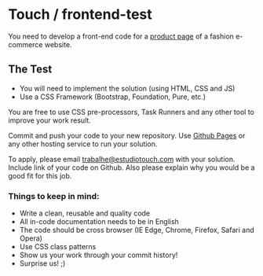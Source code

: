 # Touch / frontend-test
You need to develop a front-end code for a [product page](https://invis.io/3FDP5OKAP) of a fashion e-commerce website.

## The Test
 - You will need to implement the solution (using HTML, CSS and JS)
 - Use a CSS Framework (Bootstrap, Foundation, Pure, etc.)
 
You are free to use CSS pre-processors, Task Runners and any other tool to improve your work result.
 
Commit and push your code to your new repository. Use [Github Pages](https://help.github.com/articles/what-is-github-pages/) or any other hosting service to run your solution.

To apply, please email [trabalhe@estudiotouch.com](mailto:trabalhe@estudiotouch.com) with your solution. Include link of your code on Github. Also please explain why you would be a good fit for this job.

### Things to keep in mind:
 - Write a clean, reusable and quality code
 - All in-code documentation needs to be in English
 - The code should be cross browser (IE Edge, Chrome, Firefox, Safari and Opera)
 - Use CSS class patterns
 - Show us your work through your commit history!
 - Surprise us! ;)
